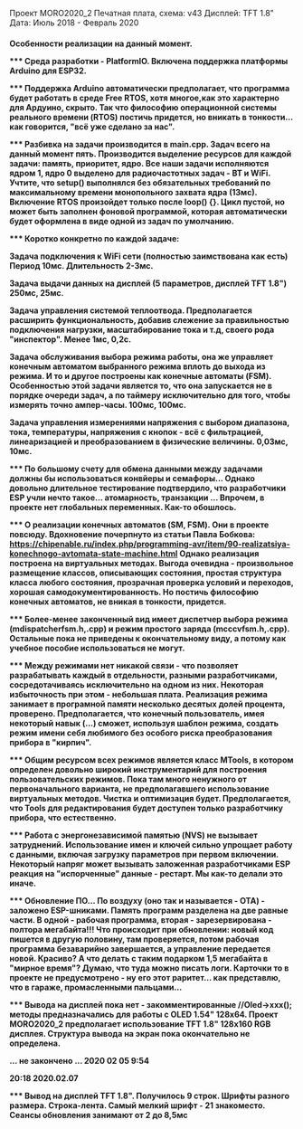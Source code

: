 Проект MORO2020_2
Печатная плата, схема:      v43 
Дисплей:  TFT 1.8"  
Дата: Июль 2018 - Февраль 2020

   <h4>         Особенности реализации на данный момент.

*** Среда разработки - PlatformIO. Включена поддержка платформы Arduino для ESP32.

*** Поддержка Arduino автоматически предполагает, что программа будет работать в среде Free RTOS, хотя многое,как это характерно для Ардуино, скрыто. Так что философию операционной системы реального времени (RTOS) постичь придется, но вникать в тонкости... как говорится, "всё уже сделано за нас".

*** Разбивка на задачи производится в main.cpp. Задач всего на данный момент пять.
Производится выделение ресурсов для каждой задачи: память, приоритет, ядро.
Все наши задачи исполняются ядром 1, ядро 0 выделено для радиочастотных задач - BT и WiFi.
Учтите, что setup() выполнялся без обязательных требований по максимальному времени монопольного захвата ядра (13мс). Включение RTOS произойдет только после loop() {}. Цикл пустой, но может быть заполнен фоновой программой, которая автоматически будет оформлена в виде одной из задач по умолчанию.

*** Коротко конкретно по каждой задаче:

Задача подключения к WiFi сети (полностью заимствована как есть) Период 10мс. Длительность 2-3мс.

Задача выдачи данных на дисплей (5 параметров, дисплей TFT 1.8") 250мс, 25мс.

Задача управления системой теплоотвода. Предполагается расширить функциональность, добавив 
слежение за правильностью подключения нагрузки, масштабирование тока и т.д, своего рода "инспектор". Менее 1мс, 0,2с.

Задача обслуживания выбора режима работы, она же управляет конечным автоматом выбранного режима вплоть до выхода из режима. И то и другое построены как конечные автоматы (FSM). Особенностью этой задачи является то, что она запускается не в порядке очереди задач, а по таймеру исключительно для того, чтобы измерять точно ампер-часы. 100мс, 100мс.

Задача управления измерениями напряжения с выбором диапазона, тока, температуры, напряжения с кнопок - всё с фильтрацией, линеаризацией и преобразованием в физические величины. 0,03мс, 10мс. 

***     По большому счету для обмена данными между задачами должны бы использоваться конвйеры и семафоры... Однако довольно длительное тестирование подтвердило, что разработчики ESP учли нечто такое... атомарность, транзакции ... Впрочем, в проекте нет глобальных переменных. Как-то обошлось.

***     О реализации конечных автоматов (SM, FSM). 
Они в проекте повсюду. Вдохновение почерпнуто из статьи Павла Бобкова:
https://chipenable.ru/index.php/programming-avr/item/90-realizatsiya-konechnogo-avtomata-state-machine.html
Однако реализация построена на виртуальных методах. Выгода очевидна - произвольное 
размещение классов, описывающих состояния, простая структура класса любого состояния, 
прозрачная проверка условий и переходов, хорошая самодокументированность. Но постичь философию конечных автоматов, не вникая в тонкости, придется.

***     Более-менее законченный вид имеет диспетчер выбора режима (mdispatcherfsm.h,.cpp) и
режим простого заряда (mcccvfsm.h,.cpp). Остальные пока не приведены к окончательному
виду, а потому как учебное пособие использоваться не могут. 

***     Между режимами нет никакой связи - что позволяет разрабатывать каждый в отдельности, разными разработчиками, сосредотачиваясь исключительно на одном из них. Некоторая избыточность при этом - 
небольшая плата. Реализация режима занимает в програмной памяти несколько десятых долей процента, проверено. Предполагается, что конечный пользователь, имея некоторый навык (...) сможет, используя шаблон режима, создать режим имени себя любимого без особого риска преобразования прибора в "кирпич". 

***     Общим ресурсом всех режимов является класс MTools, в котором определен довольно широкий
инструментарий для построения пользовательских режимов. Пока там много ненужного от первоначального варианта, не предполагавшего использование виртуальных методов. Чистка и оптимизация будет. Предполагается, что Tools для редактирования будет доступен только разработчику прибора, что естественно. 

***     Работа с энергонезависимой памятью (NVS) не вызывает затруднений. Использование имен и ключей сильно упрощает работу с данными, включая загрузку параметров при первом включении. Некоторый напряг может вызывать заложенная разработчиками ESP реакция на "испорченные" данные - рестарт. Мы как-то делали это иначе.

***     Обновление ПО...  По воздуху (оно так и называется - OTA) - заложено ESP-шниками. Память программ разделена на две равные части. В одной - рабочая программа, вторая - зарезервирована - полтора мегабайта!!! 
Что происходит при обновлении: новый код пишется в другую половину, там проверяется, потом рабочая программа безаварийно завершается, а управление передается новой. Красиво?
А что делать с таким подарком 1,5 мегабайта в "мирное время"? Думаю, что туда можно писать логи. Карточки то в проекте не предусмотрено - ну его этот раритет... как представлю, что в гараже, промасленными пальцами...

***     Вывода на дисплей пока нет - закомментированные //Oled->xxx(); методы предназначались
для работы с OLED 1.54" 128x64. Проект MORO2020_2 предполагает использование TFT 1.8" 128x160 RGB дисплея. Структура вывода на экран пока окончательно не определена.   

... не закончено ... 2020 02 05 9:54

20:18 2020.02.07

***     Вывод на дисплей TFT 1.8".
Получилось 9 строк. Шрифты разного размера. Строка-лента. Самый мелкий шрифт - 21 знакоместо.
Сеансы обновления занимают от 2 до 8,5мс
 